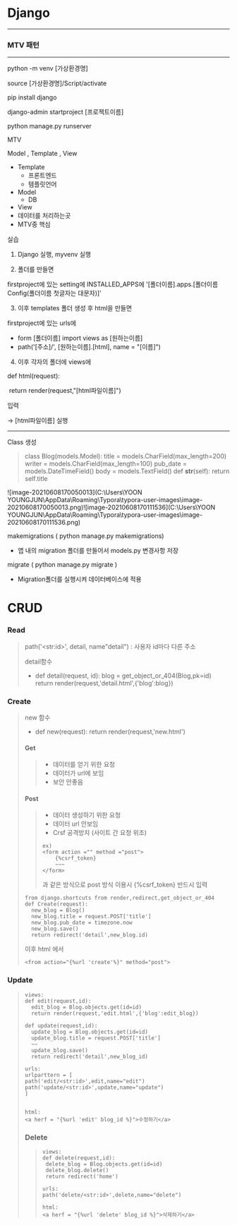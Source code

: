 # Django

---

### MTV 패턴

---

python -m venv [가상환경명]

source [가상환경명]/Script/activate

pip install django

django-admin startproject [프로젝트이름]

python manage.py runserver



MTV

Model , Template , View

- Template
  - 프론트엔드
  - 템플릿언어
- Model
  - DB
-  View
  - 데이터를 처리하는곳
  - MTV중 핵심



실습



1. Django 실행, myvenv 실행

2. 폴더를 만들면

firstproject에 있는 setting에 INSTALLED_APPS에
'[폴더이름].apps.[폴더이름Config(폴더이름 첫글자는 대문자)]'



3. 이후 templates 폴더 생성 후 html을 만들면

firstproject에 있는 urls에 

- form [폴더이름] import views as [원하는이름]
- path('[주소]/', [원하는이름].[html], name = "[이름]")



4. 이후 각자의 폴더에 views에

def html(request):

​	return render(request,"[html파일이름]") 

입력

-> [html파일이름] 실행





-----

Class 생성

> class Blog(models.Model):
> title = models.CharField(max_length=200)
> writer = models.CharField(max_length=100)
> pub_date = models.DateTimeField()
> body = models.TextField()
> def __str__(self):
> 		return self.title



![image-20210608170050013](C:\Users\YOON YOUNGJUN\AppData\Roaming\Typora\typora-user-images\image-20210608170050013.png)![image-20210608170111536](C:\Users\YOON YOUNGJUN\AppData\Roaming\Typora\typora-user-images\image-20210608170111536.png)

makemigrations ( python manage.py makemigrations)

- 앱 내의 migration 폴더를 만들어서 models.py 변경사항 저장

migrate ( python manage.py migrate )

- Migration폴더를 실행시켜 데이터베이스에 적용



# CRUD

### Read

> path('\<str:id\>', detail, name"detail")  : 사용자 id마다 다른 주소
>
> detail함수
>
> - def detail(request, id):
>   	blog = get_object_or_404(Blog,pk=id)
>   	return render(request,'detail.html',{'blog':blog})



### Create

> new 함수
>
> - def new(request):
>   return render(request,'new.html')
>
> 
>
> #### Get
>
> > - 데이터를 얻기 위한 요청
> > - 데이터가 url에 보임
> > - 보안 안좋음
>
> #### Post
>
> > - 데이터 생성하기 위한 요청
> > - 데이터 url 안보임
> > - Crsf 공격방지 (사이트 간 요청 위조)
> >
> > ~~~~
> > ex)
> > <form action ="" method ="post">
> > 	{%csrf_token}
> > 	~~~
> > </form>
> > ~~~~
> >
> > 과 같은 방식으로 post 방식 이용시 {%csrf_token} 반드시 입력
>
> ~~~
> from django.shortcuts from render,redirect,get_object_or_404
> def Create(request):
> 	new_blog = Blog()
> 	new_blog.title = request.POST['title']
> 	new_blog.pub_date = timezone.now
> 	new_blog.save()
> 	return redirect('detail',new_blog.id)
> ~~~
>
> 이후 html 에서
>
> ~~~
> <from action="{%url 'create'%}" method="post">
> ~~~
>
> 

### Update

>~~~
>views:
>def edit(request,id):
>	edit_blog = Blog.objects.get(id=id)
>	return render(request,'edit.html',{'blog':edit_blog})
>	
>def update(request,id):
>	update_blog = Blog.objects.get(id=id)
>	update_blog.title = request.POST['title']
>	~~
>	update_blog.save()
>	return redirect('detail',new_blog_id)
>
>urls:
>urlparttern = [
>path('edit/<str:id>',edit,name="edit")
>path('update/<str:id>',update,name="update")
>]
>
>
>html:
><a herf = "{%url 'edit' blog_id %}">수정하기</a>
>~~~
>
>
>
>### Delete
>
>>~~~
>>views:
>>def delete(request,id):
>>	delete_blog = Blog.objects.get(id=id)
>>	delete_blog.delete()
>>	return redirect('home')
>>	
>>urls:
>>path('delete/<str:id>',delete,name="delete")
>>
>>html:
>><a herf = "{%url 'delete' blog_id %}">삭제하기</a>
>>~~~
>>
>>
>>
>>
>>
>>
>
>

